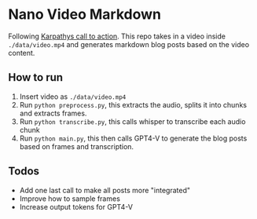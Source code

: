 # Nano Video Markdown

Following [Karpathys call to action](https://twitter.com/karpathy/status/1760807877424640386). This repo takes in a video inside `./data/video.mp4` and generates markdown blog posts based on the video content.


## How to run

1. Insert video as `./data/video.mp4`
2. Run `python preprocess.py`, this extracts the audio, splits it into chunks and extracts frames.
3. Run `python transcribe.py`, this calls whisper to transcribe each audio chunk
4. Run `python main.py`, this then calls GPT4-V to generate the blog posts based on frames and transcription.


## Todos

- Add one last call to make all posts more "integrated"
- Improve how to sample frames
- Increase output tokens for GPT4-V
